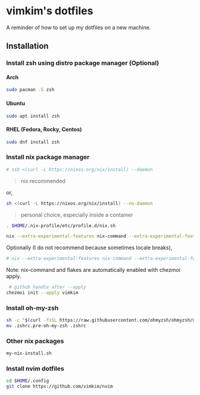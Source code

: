 # vimkim's dotfiles

A reminder of how to set up my dotfiles on a new machine.

## Installation

### Install zsh using distro package manager (Optional)

#### Arch

```bash
sudo pacman -S zsh
```

#### Ubuntu

```bash
sudo apt install zsh
```

#### RHEL (Fedora, Rocky, Centos)

```bash
sudo dnf install zsh
```


### Install nix package manager

```bash
# ssh <(curl -L https://nixos.org/nix/install) --daemon
```

> nix recommended

or,

``` bash
sh <(curl -L https://nixos.org/nix/install) --no-daemon
```

> personal choice, especially inside a container

```bash
. $HOME/.nix-profile/etc/profile.d/nix.sh

nix --extra-experimental-features nix-command --extra-experimental-features flakes profile install nixpkgs#chezmoi
```

Optionally (I do not recommend because sometimes locale breaks),

```bash
# nix --extra-experimental-features nix-command --extra-experimental-features flakes profile install nixpkgs#zsh
```

Note: nix-command and flakes are automatically enabled with chezmoi apply.

```bash
 # github handle after --apply
chezmoi init --apply vimkim
```

### Install oh-my-zsh

```bash
sh -c "$(curl -fsSL https://raw.githubusercontent.com/ohmyzsh/ohmyzsh/master/tools/install.sh)"
mv .zshrc.pre-oh-my-zsh .zshrc
```

### Other nix packages

```bash
my-nix-install.sh
```

### Install nvim dotfiles

```bash
cd $HOME/.config
git clone https://github.com/vimkim/nvim
```
